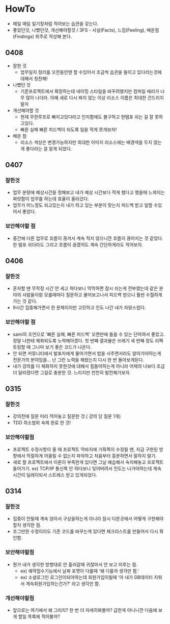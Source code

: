 # HowTo

- 매일 매일 일기장처럼 적어보는 습관을 갖는다.
- 좋았던것, 나빴던것, 개선해야할것 / 3FS - 사실(Facts), 느낌(Feeling), 배운점(Findings) 위주로 작성해 본다.

## 0408

- 잘한 것
  - 업무일지 정리를 오전동안엔 할 수있어서 조금씩 습관을 들이고 있다라는것에 대해서 칭찬해!
- 나빴던 것 
  - 기존프로젝트에서 확장하는데 네이밍 스타일을 바꾸려했지만 컴파일 에러가 너무 많이 나더라. 아예 새로 다시 짜지 않는 이상 리소스 이름은 최대한 건드리지 말자
- 개선해야할 것
  - 현재 무한루프로 빠지고있다라고 인지함에도 불구하고 한템포 쉬는 걸 잘 못하고있다.
  - 빠른 실패 빠른 피드백이 되도록 일을 작게 쪼개보자!
- 배운 점
  - 리소스 색상은 변경가능하지만 최대한 이미지 리소스에는 배경색을 두지 않는게 좋다라는 걸 알게 되었다.

## 0407

### 잘한것

- 업무 분량에 예상시간을 정해보고 내가 예상 시간보다 적게 했다고 했을때 느껴지는 짜릿함이 업무를 하는데 효율이 올라갔다.
- 업무가 어느정도 되고있는지 내가 하고 있는 부분이 맞는지 피드백 받고 일할 수있어서 좋았다.

### 보안해야할 점

- 중간에 다른 업무로 흐름이 끊겨서 계속 적지 않으니깐 흐름이 끊어지는 것 같았다. 한 템포 쉬더라도 그리고 흐름이 끊겼어도 계속 간단하게라도 적어보자.

## 0406

### 잘한것

- 혼자할 땐 무작정 시간 안 세고 하다보니 막막하면 잠시 쉬는게 전부였는데 같은 분야의 사람들이랑 모를때마다 질문하고 물어보고나서 피드백 받으니 훨씬 수월하게 가는 것 같다.
- 9시간 집중해가면서 한 문제이지만 고민하고 진도 나간 내가 자랑스럽다.

### 보안해야할 점

- sami의 조언으로 '빠른 실패, 빠른 피드백' 오랜만에 들을 수 있는 단어여서 좋았고. 정말 나한테 체화되도록 노력해야겠다. 첫 번째 결과물은 쓰레기 세 번째 정도  리팩토링할 때 그나마 보기 좋은 코드가 나온다.
- 안 되면 커뮤니티에서 발표자에게 물어가면서 밥을 사주면서라도 알아가야하는게 전문가의 분야임을... 난 그런 노력을 해왔는지 다시 한 번 돌아보게된다.
- 내가 강의를 다 체화하지 못한것에 대해서 힘들어하는게 아니라 어제의 나보다 조금 더 달라졌다면 그걸로 충분한 것. 느리지만 천천히 발전해가보자.

## 0315

### 잘한것

- 강의전에 질문 미리 적어놓고 질문한 것.( 강의 당 질문 1개)
- TDD 최소범위 숙제 완료 한 것!

### 보안해야할점

- 프로젝트 수정사항이 올 때 프로젝트 막바지에 기획쪽이 수정될 땐, 지금 구현된 방향에서 적절하게 어울릴 수 없는지 파악하고 처음부터 흥분하면서 말하지 말기.
- 새로 할 프로젝트에서 이론이 부족한게 있다면 그날 예습해서 숙지해놓고 프로젝트 들어가기. ex) TCP/IP 통신쪽 안 하다보니 잊어버려서 진도는 나가야하는데 계속 시간이 딜레이되서 스트레스 받고 있게되었다.

## 0314

### 잘한것 

- 집중이 안될때 계속 앉아서 구상을하는게 아니라 잠시 다른곳에서 어떻게 구현해야할지 생각한 점.
- 조그만한 수정이라도 기존 코드를 바꾸는게 있다면 체크리스트를 만들어서 다시 확인함.

### 보안해야할점

- 뭔가 내가 생각한 방향대로 안 흘러갈때 귀찮아서 안 보고 미루는 점.
  - ex) 예약접수기능에서 날짜 포맷이 다를때 '왜 다를까 생각만 함.'
  - ex) 소셜로그인 로그인이되야하는데 회원가입이될때 '아 내가 DB데이터 지워서 계속회원가입하는건가?' 라고 생각만 함.

### 개선해야할점

-  앞으로는 여기에서 왜 그러지? 한 번 더 자세히봐볼까? 급한게 아니니깐 다음에 보게 할일 목록에 적어볼까?